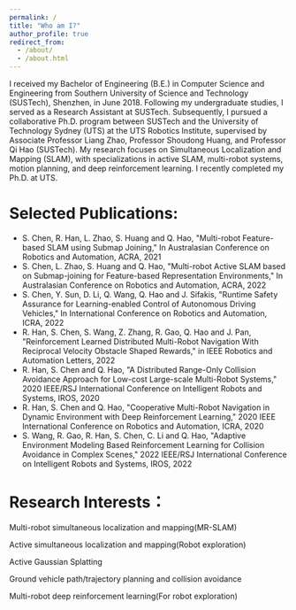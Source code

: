 ```yaml
---
permalink: /
title: "Who am I?"
author_profile: true
redirect_from: 
  - /about/
  - /about.html
---
```


I received my Bachelor of Engineering (B.E.) in Computer Science and Engineering from Southern University of Science and Technology (SUSTech), Shenzhen, in June 2018. Following my undergraduate studies, I served as a Research Assistant at SUSTech. Subsequently, I pursued a collaborative Ph.D. program between SUSTech and the University of Technology Sydney (UTS) at the UTS Robotics Institute, supervised by Associate Professor Liang Zhao, Professor Shoudong Huang, and Professor Qi Hao (SUSTech). My research focuses on Simultaneous Localization and Mapping (SLAM), with specializations in active SLAM, multi-robot systems, motion planning, and deep reinforcement learning. I recently completed my Ph.D. at UTS.

Selected Publications:
======

-	S. Chen, R. Han, L. Zhao, S. Huang and Q. Hao, "Multi-robot Feature-based SLAM using Submap Joining," In Australasian Conference on Robotics and Automation, ACRA, 2021
-	S. Chen, L. Zhao, S. Huang and Q. Hao, "Multi-robot Active SLAM based on Submap-joining for Feature-based Representation Environments," In Australasian Conference on Robotics and Automation, ACRA, 2022
-	S. Chen, Y. Sun, D. Li, Q. Wang, Q. Hao and J. Sifakis, "Runtime Safety Assurance for Learning-enabled Control of Autonomous Driving Vehicles," In International Conference on Robotics and Automation, ICRA, 2022
-	R. Han, S. Chen, S. Wang, Z. Zhang, R. Gao, Q. Hao and J. Pan, "Reinforcement Learned Distributed Multi-Robot Navigation With Reciprocal Velocity Obstacle Shaped Rewards," in IEEE Robotics and Automation Letters, 2022
-	R. Han, S. Chen and Q. Hao, "A Distributed Range-Only Collision Avoidance Approach for Low-cost Large-scale Multi-Robot Systems," 2020 IEEE/RSJ International Conference on Intelligent Robots and Systems, IROS, 2020
-	R. Han, S. Chen and Q. Hao, "Cooperative Multi-Robot Navigation in Dynamic Environment with Deep Reinforcement Learning," 2020 IEEE International Conference on Robotics and Automation, ICRA, 2020
-	S. Wang, R. Gao, R. Han, S. Chen, C. Li and Q. Hao, "Adaptive Environment Modeling Based Reinforcement Learning for Collision Avoidance in Complex Scenes," 2022 IEEE/RSJ International Conference on Intelligent Robots and Systems, IROS, 2022


Research Interests：
======
Multi-robot simultaneous localization and mapping(MR-SLAM)

Active simultaneous localization and mapping(Robot exploration)

Active Gaussian Splatting

Ground vehicle path/trajectory planning and collision avoidance

Multi-robot deep reinforcement learning(For robot exploration) 
<!-- 
  Example: editing a markdown file for a talk
  ![Editing a markdown file for a talk](/images/editing-talk.png)
-->
